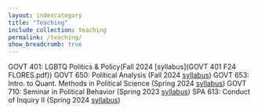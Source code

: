 ```yaml
---
layout: indexcategory
title: "Teaching"
include_collection: teaching
permalink: /teaching/
show_breadcrumb: true
---
```


GOVT 401: LGBTQ Politics & Policy(Fall 2024 [syllabus](GOVT 401 F24 FLORES.pdf))
GOVT 650: Political Analysis (Fall 2024 [syllabus]())
GOVT 653: Intro. to Quant. Methods in Political Science (Spring 2024 [syllabus]())
GOVT 710: Seminar in Political Behavior (Spring 2023 [syllabus]())
SPA 613: Conduct of Inquiry II (Spring 2024 [syllabus]())
